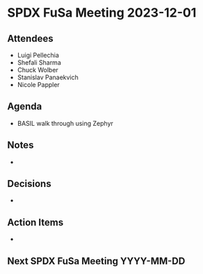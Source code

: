 # SPDX FuSa Meeting 2023-12-01

## Attendees
* Luigi Pellechia
* Shefali Sharma
* Chuck Wolber
* Stanislav Panaekvich
* Nicole Pappler

## Agenda
* BASIL walk through using Zephyr

## Notes
*

## Decisions
*

## Action Items
*

## Next SPDX FuSa Meeting YYYY-MM-DD
